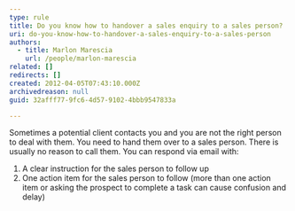 ```yaml
---
type: rule
title: Do you know how to handover a sales enquiry to a sales person?
uri: do-you-know-how-to-handover-a-sales-enquiry-to-a-sales-person
authors:
  - title: Marlon Marescia
    url: /people/marlon-marescia
related: []
redirects: []
created: 2012-04-05T07:43:10.000Z
archivedreason: null
guid: 32afff77-9fc6-4d57-9102-4bbb9547833a

---
```


Sometimes a potential client contacts you and you are not the right person to deal with them. You need to hand them over to a sales person. There is usually no reason to call them. You can respond via email with:

<!--endintro-->

1. A clear instruction for the sales person to follow up
2. One action item for the sales person to follow (more than one action item or asking the prospect to complete a task can cause confusion and delay)
